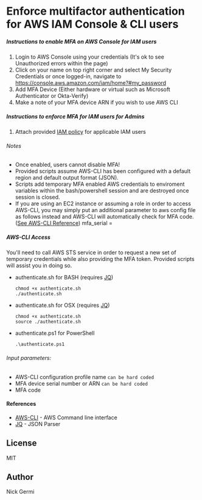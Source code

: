 # Enforce multifactor authentication for AWS IAM Console & CLI users

##### Instructions to enable MFA on AWS Console for IAM users
1. Login to AWS Console using your credentials (It's ok to see Unauthorized errors within the page)
2. Click on your name on top right corner and select My Security Credentials or once logged-in, navigate to https://console.aws.amazon.com/iam/home?#my_password
3. Add MFA Device (Either hardware or virtual such as Microsoft Authenticator or Okta-Verify)
4. Make a note of your MFA device ARN if you wish to use AWS CLI

##### Instructions to enforce MFA for IAM users for Admins
1. Attach provided [IAM policy](Enforce_MFA_IAM_Policy.json) for applicable IAM users

###### Notes
- Once enabled, users cannot disable MFA!
- Provided scripts assume AWS-CLI has been configured with a default region and default output format (JSON).
- Scripts add temporary MFA enabled AWS credentials to enviroment variables within the bash/powershell session and are destroyed once session is closed.
- If you are using an EC2 instance or assuming a role in order to access AWS-CLI, you may simply put an additional parameter to aws config file as follows instead and AWS-CLI will automatically check for MFA code. ([See AWS-CLI Reference](https://docs.aws.amazon.com/cli/latest/topic/config-vars.html))
    mfa_serial = <mfa-device-arn>

##### AWS-CLI Access

You'll need to call AWS STS service in order to request a new set of temporary credentials while also providing the MFA token. Provided scripts will assist you in doing so.

- authenticate.sh for BASH (requires [JQ](https://stedolan.github.io/jq/))
    ```
    chmod +x authenticate.sh
    ./authenticate.sh
    ```

- authenticate.sh for OSX (requires [JQ](https://stedolan.github.io/jq/))
    ```
    chmod +x authenticate.sh
    source ./authenticate.sh
    ```

- authenticate.ps1 for PowerShell
    ```
    .\authenticate.ps1
    ```

###### Input parameters:
- AWS-CLI configuration profile name `can be hard coded`
- MFA device serial number or ARN `can be hard coded`
- MFA code

#### References
* [AWS-CLI](https://aws.amazon.com/cli/) - AWS Command line interface
* [JQ](https://stedolan.github.io/jq/) - JSON Parser

License
----

MIT

Author
----
Nick Germi